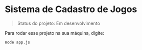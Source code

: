 # Sistema de Cadastro de Jogos

> Status do projeto: Em desenvolvimento

Para rodar esse projeto na sua máquina, digite:

```
node app.js
```

